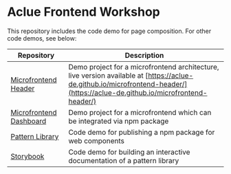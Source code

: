 # Aclue Frontend Workshop

This repository includes the code demo for page composition. For other code demos, see below:

| Repository | Description |
|--|--|
| [Microfrontend Header](https://github.com/aclue-de/microfrontend-header) | Demo project for a microfrontend architecture, live version available at [https://aclue-de.github.io/microfrontend-header/](https://aclue-de.github.io/microfrontend-header/) |
| [Microfrontend Dashboard](https://github.com/aclue-de/microfrontend-dashboard) | Demo project for a microfrontend which can be integrated via npm package |
| [Pattern Library](https://github.com/aclue-de/FrontendWorkshop_PatternLibrary) | Code demo for publishing a npm package for web components |
| [Storybook](https://github.com/aclue-de/FrontendWorkshop_Storybook) | Code demo for building an interactive documentation of a pattern library |
